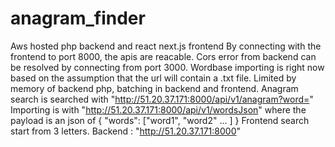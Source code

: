 # anagram_finder
Aws hosted php backend and react next.js frontend
By connecting with the frontend to port 8000, the apis are reacable.
Cors error from backend can be resolved by connecting from port 3000.
Wordbase importing is right now based on the assumption that the url will contain a .txt file.
Limited by memory of backend php, batching in backend and frontend.
Anagram search is searched with "http://51.20.37.171:8000/api/v1/anagram?word="
Importing is with "http://51.20.37.171:8000/api/v1/wordsJson" where the payload is an json of
{ "words": ["word1", "word2" ... ] }
Frontend search start from 3 letters.
Backend : "http://51.20.37.171:8000"

